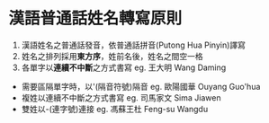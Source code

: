 # 漢語普通話姓名轉寫原則
1. 漢語姓名之普通話發音，依普通話拼音(Putong Hua Pinyin)譯寫
2. 姓名之排列採用**東方序**，姓前名後，姓名之間空一格
3. 各單字以**連續不中斷**之方式書寫 eg. 王大明 Wang Daming
* 需要區隔單字時，以'(隔音符號)隔音 eg. 歐陽國華 Ouyang Guo'hua
* 複姓以連續不中斷之方式書寫 eg. 司馬家文 Sima Jiawen
* 雙姓以-(連字號)連接 eg. 馮蘇王杜 Feng-su Wangdu